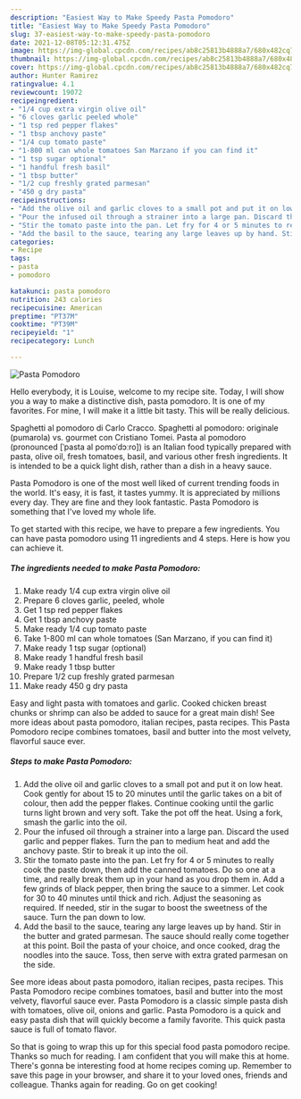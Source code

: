 ```yaml
---
description: "Easiest Way to Make Speedy Pasta Pomodoro"
title: "Easiest Way to Make Speedy Pasta Pomodoro"
slug: 37-easiest-way-to-make-speedy-pasta-pomodoro
date: 2021-12-08T05:12:31.475Z
image: https://img-global.cpcdn.com/recipes/ab8c25813b4888a7/680x482cq70/pasta-pomodoro-recipe-main-photo.jpg
thumbnail: https://img-global.cpcdn.com/recipes/ab8c25813b4888a7/680x482cq70/pasta-pomodoro-recipe-main-photo.jpg
cover: https://img-global.cpcdn.com/recipes/ab8c25813b4888a7/680x482cq70/pasta-pomodoro-recipe-main-photo.jpg
author: Hunter Ramirez
ratingvalue: 4.1
reviewcount: 19072
recipeingredient:
- "1/4 cup extra virgin olive oil"
- "6 cloves garlic peeled whole"
- "1 tsp red pepper flakes"
- "1 tbsp anchovy paste"
- "1/4 cup tomato paste"
- "1-800 ml can whole tomatoes San Marzano if you can find it"
- "1 tsp sugar optional"
- "1 handful fresh basil"
- "1 tbsp butter"
- "1/2 cup freshly grated parmesan"
- "450 g dry pasta"
recipeinstructions:
- "Add the olive oil and garlic cloves to a small pot and put it on low heat. Cook gently for about 15 to 20 minutes until the garlic takes on a bit of colour, then add the pepper flakes. Continue cooking until the garlic turns light brown and very soft. Take the pot off the heat. Using a fork, smash the garlic into the oil."
- "Pour the infused oil through a strainer into a large pan. Discard the used garlic and pepper flakes. Turn the pan to medium heat and add the anchovy paste. Stir to break it up into the oil."
- "Stir the tomato paste into the pan. Let fry for 4 or 5 minutes to really cook the paste down, then add the canned tomatoes. Do so one at a time, and really break them up in your hand as you drop them in. Add a few grinds of black pepper, then bring the sauce to a simmer. Let cook for 30 to 40 minutes until thick and rich. Adjust the seasoning as required. If needed, stir in the sugar to boost the sweetness of the sauce. Turn the pan down to low."
- "Add the basil to the sauce, tearing any large leaves up by hand. Stir in the butter and grated parmesan. The sauce should really come together at this point. Boil the pasta of your choice, and once cooked, drag the noodles into the sauce. Toss, then serve with extra grated parmesan on the side."
categories:
- Recipe
tags:
- pasta
- pomodoro

katakunci: pasta pomodoro 
nutrition: 243 calories
recipecuisine: American
preptime: "PT37M"
cooktime: "PT39M"
recipeyield: "1"
recipecategory: Lunch

---
```



![Pasta Pomodoro](https://img-global.cpcdn.com/recipes/ab8c25813b4888a7/680x482cq70/pasta-pomodoro-recipe-main-photo.jpg)

Hello everybody, it is Louise, welcome to my recipe site. Today, I will show you a way to make a distinctive dish, pasta pomodoro. It is one of my favorites. For mine, I will make it a little bit tasty. This will be really delicious.

Spaghetti al pomodoro di Carlo Cracco. Spaghetti al pomodoro: originale (pumarola) vs. gourmet con Cristiano Tomei. Pasta al pomodoro (pronounced [ˈpasta al pomoˈdɔːro]) is an Italian food typically prepared with pasta, olive oil, fresh tomatoes, basil, and various other fresh ingredients. It is intended to be a quick light dish, rather than a dish in a heavy sauce.

Pasta Pomodoro is one of the most well liked of current trending foods in the world. It's easy, it is fast, it tastes yummy. It is appreciated by millions every day. They are fine and they look fantastic. Pasta Pomodoro is something that I've loved my whole life.


To get started with this recipe, we have to prepare a few ingredients. You can have pasta pomodoro using 11 ingredients and 4 steps. Here is how you can achieve it.

<!--inarticleads1-->

##### The ingredients needed to make Pasta Pomodoro:

1. Make ready 1/4 cup extra virgin olive oil
1. Prepare 6 cloves garlic, peeled, whole
1. Get 1 tsp red pepper flakes
1. Get 1 tbsp anchovy paste
1. Make ready 1/4 cup tomato paste
1. Take 1-800 ml can whole tomatoes (San Marzano, if you can find it)
1. Make ready 1 tsp sugar (optional)
1. Make ready 1 handful fresh basil
1. Make ready 1 tbsp butter
1. Prepare 1/2 cup freshly grated parmesan
1. Make ready 450 g dry pasta


Easy and light pasta with tomatoes and garlic. Cooked chicken breast chunks or shrimp can also be added to sauce for a great main dish! See more ideas about pasta pomodoro, italian recipes, pasta recipes. This Pasta Pomodoro recipe combines tomatoes, basil and butter into the most velvety, flavorful sauce ever. 

<!--inarticleads2-->

##### Steps to make Pasta Pomodoro:

1. Add the olive oil and garlic cloves to a small pot and put it on low heat. Cook gently for about 15 to 20 minutes until the garlic takes on a bit of colour, then add the pepper flakes. Continue cooking until the garlic turns light brown and very soft. Take the pot off the heat. Using a fork, smash the garlic into the oil.
1. Pour the infused oil through a strainer into a large pan. Discard the used garlic and pepper flakes. Turn the pan to medium heat and add the anchovy paste. Stir to break it up into the oil.
1. Stir the tomato paste into the pan. Let fry for 4 or 5 minutes to really cook the paste down, then add the canned tomatoes. Do so one at a time, and really break them up in your hand as you drop them in. Add a few grinds of black pepper, then bring the sauce to a simmer. Let cook for 30 to 40 minutes until thick and rich. Adjust the seasoning as required. If needed, stir in the sugar to boost the sweetness of the sauce. Turn the pan down to low.
1. Add the basil to the sauce, tearing any large leaves up by hand. Stir in the butter and grated parmesan. The sauce should really come together at this point. Boil the pasta of your choice, and once cooked, drag the noodles into the sauce. Toss, then serve with extra grated parmesan on the side.


See more ideas about pasta pomodoro, italian recipes, pasta recipes. This Pasta Pomodoro recipe combines tomatoes, basil and butter into the most velvety, flavorful sauce ever. Pasta Pomodoro is a classic simple pasta dish with tomatoes, olive oil, onions and garlic. Pasta Pomodoro is a quick and easy pasta dish that will quickly become a family favorite. This quick pasta sauce is full of tomato flavor. 

So that is going to wrap this up for this special food pasta pomodoro recipe. Thanks so much for reading. I am confident that you will make this at home. There's gonna be interesting food at home recipes coming up. Remember to save this page in your browser, and share it to your loved ones, friends and colleague. Thanks again for reading. Go on get cooking!
